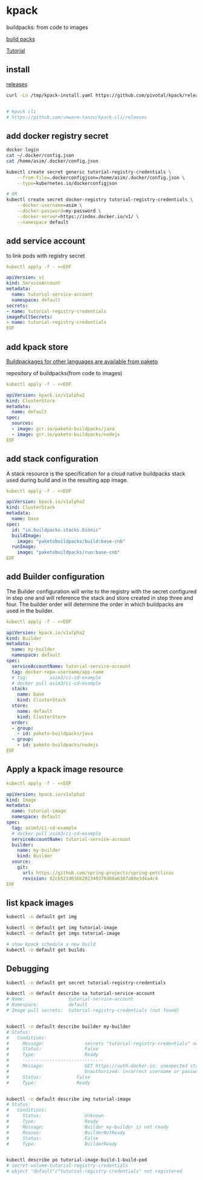 # kpack
buildpacks: from code to images

[build packs](https://buildpacks.io/)

[Tutorial](https://github.com/pivotal/kpack/blob/main/docs/tutorial.md)


## install
[releases](https://github.com/pivotal/kpack/releases)
```bash
curl -Lo /tmp/kpack-install.yaml https://github.com/pivotal/kpack/releases/download/v0.5.3/release-0.5.3.yaml


# kpack cli
# https://github.com/vmware-tanzu/kpack-cli/releases
```


## add docker registry secret
```bash
docker login
cat ~/.docker/config.json
cat /home/asim/.docker/config.json

kubectl create secret generic tutorial-registry-credentials \
    --from-file=.dockerconfigjson=/home/asim/.docker/config.json \
    --type=kubernetes.io/dockerconfigjson

# OR
kubectl create secret docker-registry tutorial-registry-credentials \
    --docker-username=asim \
    --docker-password=my-password \
    --docker-server=https://index.docker.io/v1/ \
    --namespace default
```


## add service account 
to link pods with registry secret 
```yaml
kubectl apply -f - <<EOF

apiVersion: v1
kind: ServiceAccount
metadata:
  name: tutorial-service-account
  namespace: default
secrets:
- name: tutorial-registry-credentials
imagePullSecrets:
- name: tutorial-registry-credentials
EOF
```


## add kpack store

[Buildpackages for other languages are available from paketo](https://github.com/orgs/paketo-buildpacks/repositories)

repository of buildpacks(from code to images)
```yaml
kubectl apply -f - <<EOF

apiVersion: kpack.io/v1alpha2
kind: ClusterStore
metadata:
  name: default
spec:
  sources:
  - image: gcr.io/paketo-buildpacks/java
  - image: gcr.io/paketo-buildpacks/nodejs
EOF
```


## add stack configuration
A stack resource is the specification for a cloud native buildpacks 
stack used during build and in the resulting app image.
```yaml
kubectl apply -f - <<EOF

apiVersion: kpack.io/v1alpha2
kind: ClusterStack
metadata:
  name: base
spec:
  id: "io.buildpacks.stacks.bionic"
  buildImage:
    image: "paketobuildpacks/build:base-cnb"
  runImage:
    image: "paketobuildpacks/run:base-cnb"
EOF
```


## add Builder configuration
The Builder configuration will write to the registry with the secret 
configured in step one and will reference the stack and store created 
in step three and four. The builder order will determine the order in 
which buildpacks are used in the builder.
```yaml
kubectl apply -f - <<EOF

apiVersion: kpack.io/v1alpha2
kind: Builder
metadata:
  name: my-builder
  namespace: default
spec:
  serviceAccountName: tutorial-service-account
  tag: docker-repo-username/app-name
  # tag:        asim3/ci-cd-example
  # docker pull asim3/ci-cd-example
  stack:
    name: base
    kind: ClusterStack
  store:
    name: default
    kind: ClusterStore
  order:
  - group:
    - id: paketo-buildpacks/java
  - group:
    - id: paketo-buildpacks/nodejs
EOF
```


## Apply a kpack image resource
```yaml
kubectl apply -f - <<EOF

apiVersion: kpack.io/v1alpha2
kind: Image
metadata:
  name: tutorial-image
  namespace: default
spec:
  tag: asim3/ci-cd-example
  # docker pull asim3/ci-cd-example
  serviceAccountName: tutorial-service-account
  builder:
    name: my-builder
    kind: Builder
  source:
    git:
      url: https://github.com/spring-projects/spring-petclinic
      revision: 82cb521d636b282340378d80a6307a08e3d4a4c4
EOF
```


## list kpack images
```bash
kubectl -n default get img

kubectl -n default get img tutorial-image
kubectl -n default get imgs tutorial-image

# show kpack schedule a new build
kubectl -n default get builds
```


## Debugging
```bash
kubectl -n default get secret tutorial-registry-credentials

kubectl -n default describe sa tutorial-service-account
# Name:                tutorial-service-account
# Namespace:           default
# Image pull secrets:  tutorial-registry-credentials (not found)


kubectl -n default describe builder my-builder
# Status:
#   Conditions:
#     Message:               secrets "tutorial-registry-credentials" not found
#     Status:                False
#     Type:                  Ready
#     ------------------------------
#     Message:               GET https://auth.docker.io: unexpected status code 401 
#                            Unauthorized: incorrect username or password
#     Status:             False
#     Type:               Ready


kubectl -n default describe img tutorial-image
# Status:
#   Conditions:
#     Status:                Unknown
#     Type:                  Ready
#     Message:               Builder my-builder is not ready
#     Reason:                BuilderNotReady
#     Status:                False
#     Type:                  BuilderReady


kubectl describe po tutorial-image-build-1-build-pod
# secret-volume-tutorial-registry-credentials
# object "default"/"tutorial-registry-credentials" not registered
```
